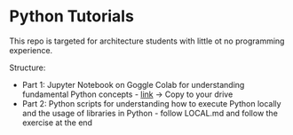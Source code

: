 # Python Tutorials

This repo is targeted for architecture students with little ot no programming experience. 

Structure:
* Part 1: Jupyter Notebook on Goggle Colab for understanding fundamental Python concepts - [link](https://colab.research.google.com/drive/1v9nnogspKfa8FJex_Xdg8XZF3vI88cl3#scrollTo=XuYWBK7kjJfh) -> Copy to your drive
* Part 2: Python scripts for understanding how to execute Python locally and the usage of libraries in Python - follow LOCAL.md and follow the exercise at the end
